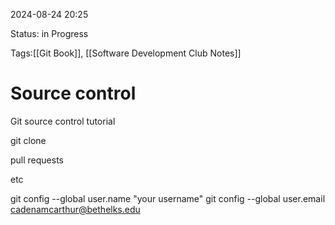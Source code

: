 
2024-08-24 20:25

Status: in Progress

Tags:[[Git Book]], [[Software Development Club Notes]]

# Source control

Git source control tutorial

git clone

pull requests

etc



git config --global user.name "your username"
git config --global user.email cadenamcarthur@bethelks.edu